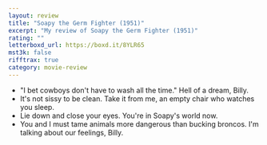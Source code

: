 ```yaml
---
layout: review
title: "Soapy the Germ Fighter (1951)"
excerpt: "My review of Soapy the Germ Fighter (1951)"
rating: ""
letterboxd_url: https://boxd.it/8YLR65
mst3k: false
rifftrax: true
category: movie-review
---
```


- "I bet cowboys don't have to wash all the time." Hell of a dream, Billy.
- It's not sissy to be clean. Take it from me, an empty chair who watches you sleep.
- Lie down and close your eyes. You're in Soapy's world now.
- You and I must tame animals more dangerous than bucking broncos. I'm talking about our feelings, Billy.
